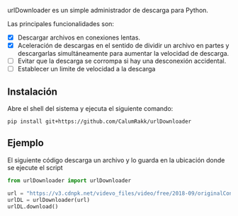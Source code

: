 urlDownloader es un simple administrador de descarga para Python.

Las principales funcionalidades son:

- [x] Descargar archivos en conexiones lentas.
- [x] Aceleración de descargas en el sentido de dividir un archivo en partes y descargarlas simultáneamente para aumentar la velocidad de descarga.
- [ ] Evitar que la descarga se corrompa si hay una desconexión accidental.
- [ ] Establecer un limite de velocidad a la descarga

## Instalación

Abre el shell del sistema y ejecuta el siguiente comando:

```shell
pip install git+https://github.com/CalumRakk/urlDownloader
```

## Ejemplo

El siguiente código descarga un archivo y lo guarda en la ubicación donde se ejecute el script

```python
from urlDownloader import urlDownloader

url = "https://v3.cdnpk.net/videvo_files/video/free/2018-09/originalContent/180824_TheEarth_36.mp4"
urlDL = urlDownloader(url)
urlDL.download()
```
